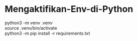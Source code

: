 # Mengaktifikan-Env-di-Python


python3 -m venv .venv        <br>
source .venv/bin/activate   <br>
python3 -m pip install -r requirements.txt <br>
